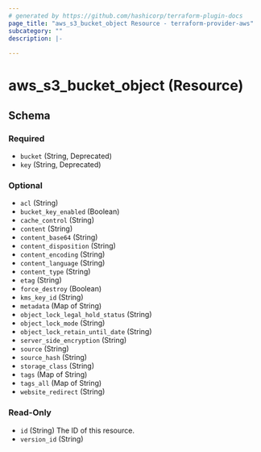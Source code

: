 ```yaml
---
# generated by https://github.com/hashicorp/terraform-plugin-docs
page_title: "aws_s3_bucket_object Resource - terraform-provider-aws"
subcategory: ""
description: |-
  
---
```


# aws_s3_bucket_object (Resource)





<!-- schema generated by tfplugindocs -->
## Schema

### Required

- `bucket` (String, Deprecated)
- `key` (String, Deprecated)

### Optional

- `acl` (String)
- `bucket_key_enabled` (Boolean)
- `cache_control` (String)
- `content` (String)
- `content_base64` (String)
- `content_disposition` (String)
- `content_encoding` (String)
- `content_language` (String)
- `content_type` (String)
- `etag` (String)
- `force_destroy` (Boolean)
- `kms_key_id` (String)
- `metadata` (Map of String)
- `object_lock_legal_hold_status` (String)
- `object_lock_mode` (String)
- `object_lock_retain_until_date` (String)
- `server_side_encryption` (String)
- `source` (String)
- `source_hash` (String)
- `storage_class` (String)
- `tags` (Map of String)
- `tags_all` (Map of String)
- `website_redirect` (String)

### Read-Only

- `id` (String) The ID of this resource.
- `version_id` (String)
